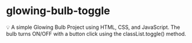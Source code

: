 # glowing-bulb-toggle
💡 A simple Glowing Bulb Project using HTML, CSS, and JavaScript. The bulb turns ON/OFF with a button click using the classList.toggle() method.
